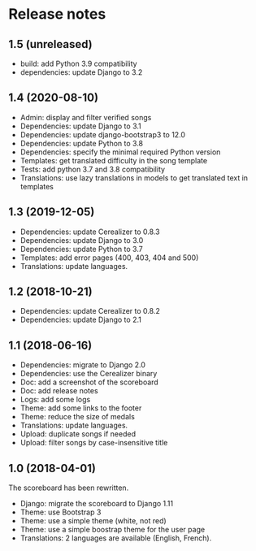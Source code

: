 Release notes
=============

1.5 (unreleased)
----------------

- build: add Python 3.9 compatibility
- dependencies: update Django to 3.2


1.4 (2020-08-10)
----------------

- Admin: display and filter verified songs
- Dependencies: update Django to 3.1
- Dependencies: update django-bootstrap3 to 12.0
- Dependencies: update Python to 3.8
- Dependencies: specify the minimal required Python version
- Templates: get translated difficulty in the song template
- Tests: add python 3.7 and 3.8 compatibility
- Translations: use lazy translations in models to get translated text in templates


1.3 (2019-12-05)
----------------

- Dependencies: update Cerealizer to 0.8.3
- Dependencies: update Django to 3.0
- Dependencies: update Python to 3.7
- Templates: add error pages (400, 403, 404 and 500)
- Translations: update languages.


1.2 (2018-10-21)
----------------

- Dependencies: update Cerealizer to 0.8.2
- Dependencies: update Django to 2.1


1.1 (2018-06-16)
----------------

- Dependencies: migrate to Django 2.0
- Dependencies: use the Cerealizer binary
- Doc: add a screenshot of the scoreboard
- Doc: add release notes
- Logs: add some logs
- Theme: add some links to the footer
- Theme: reduce the size of medals
- Translations: update languages.
- Upload: duplicate songs if needed
- Upload: filter songs by case-insensitive title


1.0 (2018-04-01)
----------------

The scoreboard has been rewritten.

- Django: migrate the scoreboard to Django 1.11
- Theme: use Bootstrap 3
- Theme: use a simple theme (white, not red)
- Theme: use a simple boostrap theme for the user page
- Translations: 2 languages are available (English, French).
